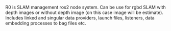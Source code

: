 
R0 is SLAM management ros2 node system. Can be use for rgbd SLAM with depth images or without depth image (on this case image will be estimate). Includes linked and singular data providers, launch files, listeners, data embedding processes to bag files etc.
